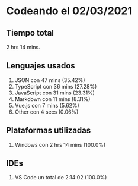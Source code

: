 # Codeando el 02/03/2021

## Tiempo total
2 hrs 14 mins.

## Lenguajes usados
1. JSON con 47 mins (35.42%)
1. TypeScript con 36 mins (27.28%)
1. JavaScript con 31 mins (23.31%)
1. Markdown con 11 mins (8.31%)
1. Vue.js con 7 mins (5.62%)
1. Other con 4 secs (0.06%)

## Plataformas utilizadas
1. Windows con 2 hrs 14 mins (100.0%)

## IDEs
1. VS Code un total de 2:14:02 (100.0%)
